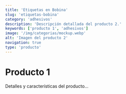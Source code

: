 ```yaml
---
title: 'Etiquetas en Bobina'
slug: 'etiquetas-bobina'
category: 'adhesivos'
description: 'Descripción detallada del producto 2.'
keywords: ['producto 1', 'adhesivos']
image: '/img/categorias/mockup.webp'
alt: 'Imagen del producto 2'
navigation: true
type: 'producto'
---
```

# Producto 1
Detalles y características del producto...